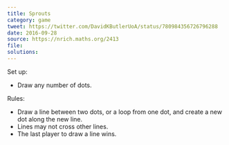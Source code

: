 ```yaml
---
title: Sprouts
category: game
tweet: https://twitter.com/DavidKButlerUoA/status/780984356726796288
date: 2016-09-28
source: https://nrich.maths.org/2413
file: 
solutions: 
---
```

Set up:
- Draw any number of dots. 

Rules:
- Draw a line between two dots, or a loop from one dot, and create a new dot along the new line.
- Lines may not cross other lines.
- The last player to draw a line wins.